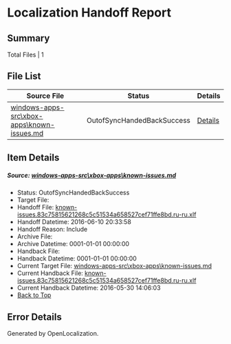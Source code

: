 # <a name='report-top'></a> Localization Handoff Report

## Summary
 Total Files | 1

## File List
 Source File | Status | Details 
 ----------- | ------ | ------- 
 [windows-apps-src\xbox-apps\known-issues.md](https://github.com/Microsoft/windows-apps/blob/6166e7aec8816d7419ade943491004f037cf8417/windows-apps-src/xbox-apps/known-issues.md) | OutofSyncHandedBackSuccess | [Details](#17be11b950a718374237c451b8b948bae1318dd73878)

## Item Details
##### <a name='17be11b950a718374237c451b8b948bae1318dd73878'></a> Source: [windows-apps-src\xbox-apps\known-issues.md](https://github.com/Microsoft/windows-apps/blob/6166e7aec8816d7419ade943491004f037cf8417/windows-apps-src/xbox-apps/known-issues.md)
* Status: OutofSyncHandedBackSuccess
* Target File: 
* Handoff File: [known-issues.83c75815621268c5c51534a658527cef71ffe8bd.ru-ru.xlf](https://github.com/Microsoft/WDG.handoff/blob/c9c8daf2c2e8eaca8cfe3968443bf0085bc04565/ol-handoff/Microsoft/windows-apps.ru-ru/master/known-issues.83c75815621268c5c51534a658527cef71ffe8bd.ru-ru.xlf)
* Handoff Datetime: 2016-06-10 20:33:58
* Handoff Reason: Include
* Archive File: 
* Archive Datetime: 0001-01-01 00:00:00
* Handback File: 
* Handback Datetime: 0001-01-01 00:00:00
* Current Target File: [windows-apps-src\xbox-apps\known-issues.md](https://github.com/Microsoft/windows-apps.ru-ru/blob/e7872f786e987c46c3fca5f20ec42607f78920f2/windows-apps-src/xbox-apps/known-issues.md)
* Current Handback File: [known-issues.83c75815621268c5c51534a658527cef71ffe8bd.ru-ru.xlf](https://github.com/Microsoft/WDG.handback/blob/0faf9b4ce6b19170fe83f60d030e1eaf7d92ea97/ol-handback/Microsoft/windows-apps.ru-ru/master/known-issues.83c75815621268c5c51534a658527cef71ffe8bd.ru-ru.xlf)
* Current Handback Datetime: 2016-05-30 14:06:03
* [Back to Top](#report-top)


## Error Details

Generated by OpenLocalization.
